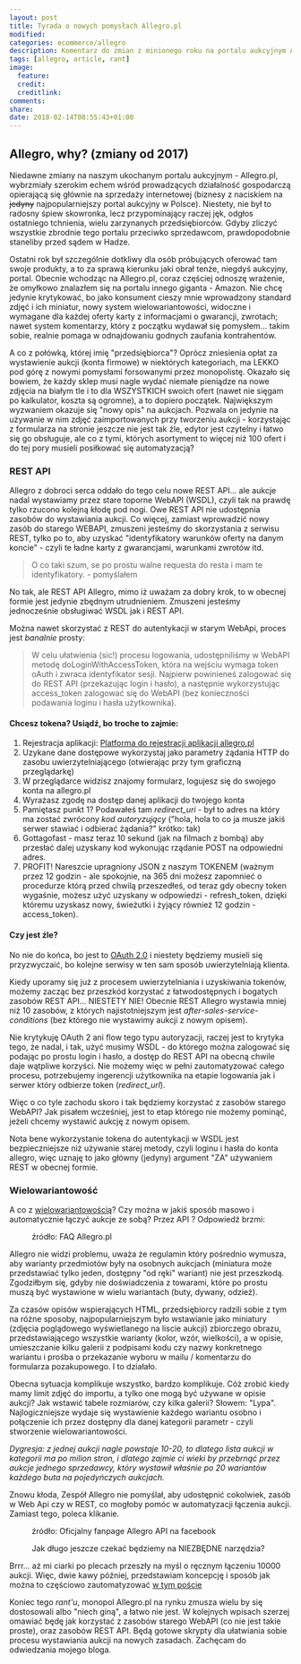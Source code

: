 ```yaml
---
layout: post
title: Tyrada o nowych pomysłach Allegro.pl
modified:
categories: ecommerce/allegro
description: Komentarz do zmian z minionego roku na portalu aukcyjnym Allegro.pl - REST, nowe miniatury, wielowariantowość
tags: [allegro, article, rant]
image:
  feature:
  credit:
  creditlink:
comments:
share:
date: 2018-02-14T08:55:43+01:00
---
```


## Allegro, why? (zmiany od 2017)

﻿Niedawne zmiany na naszym ukochanym portalu aukcyjnym - Allegro.pl, wybrzmiały szerokim echem wśród prowadzących działalność gospodarczą opierającą się głównie na sprzedaży internetowej (biznesy z naciskiem na ~~jedyny~~ najpopularniejszy portal aukcyjny w Polsce). Niestety, nie był to radosny śpiew skowronka, lecz przypominający raczej jęk, odgłos ostatniego tchnienia, wielu zarzynanych przedsiębiorców. Gdyby zliczyć wszystkie zbrodnie tego portalu przeciwko sprzedawcom, prawdopodobnie staneliby przed sądem w Hadze.

<!-- more -->

Ostatni rok był szczególnie dotkliwy dla osób próbujących oferować tam swoje produkty, a to za sprawą kierunku jaki obrał tenże, niegdyś aukcyjny, portal. Obecnie wchodząc na Allegro.pl, coraz częściej odnoszę wrażenie, że omyłkowo znalazłem się na portalu innego giganta - Amazon. Nie chcę jedynie krytykować, bo jako konsument cieszy mnie wprowadzony standard zdjęć i ich miniatur, nowy system wielowariantowości, widoczne i wymagane dla każdej oferty karty z informacjami o gwarancji, zwrotach; nawet system komentarzy, który z początku wydawał się pomysłem... takim sobie, realnie pomaga w odnajdowaniu godnych zaufania kontrahentów. 

A co z połówką, której imię "przedsiębiorca"? Oprócz zniesienia opłat za wystawienie aukcji (konta firmowe) w niektórych kategoriach, ma LEKKO pod górę z nowymi pomysłami forsowanymi przez monopolistę. Okazało się bowiem, że każdy sklep musi nagle wydać niemałe pieniądze na nowe zdjęcia na białym tle i to dla WSZYSTKICH swoich ofert (nawet nie sięgam po kalkulator, koszta są ogromne), a to dopiero początek. Największym wyzwaniem okazuje się "nowy opis" na aukcjach. Pozwala on jedynie na używanie w nim zdjęć zaimportowanych przy tworzeniu aukcji - korzystając z formularza na stronie jeszcze nie jest tak źle, edytor jest czytelny i łatwo się go obsługuje, ale co z tymi, których asortyment to więcej niż 100 ofert i do tej pory musieli posiłkować się automatyzacją? 

### REST API

Allegro z dobroci serca oddało do tego celu nowe REST API... ale aukcje nadal wystawiamy przez stare toporne WebAPI (WSDL), czyli tak na prawdę tylko rzucono kolejną kłodę pod nogi. Owe REST API nie udostępnia zasobów do wystawiania aukcji. Co więcej, zamiast wprowadzić nowy zasób do starego WEBAPI, zmuszeni jesteśmy do skorzystania z serwisu REST, tylko po to, aby uzyskać "identyfikatory warunków oferty na danym koncie" - czyli te ładne karty z gwarancjami, warunkami zwrotów itd. 

> O co taki szum, se po prostu walne requesta do resta i mam te identyfikatory. - pomyślałem

No tak, ale REST API Allegro, mimo iż uważam za dobry krok, to w obecnej formie jest jedynie zbędnym utrudnieniem. Zmuszeni jesteśmy jednocześnie obsługiwać WSDL jak i REST API. 

Można nawet skorzystać z REST do autentykacji w starym WebApi, proces jest *banalnie* prosty:

> W celu ułatwienia (sic!) procesu logowania, udostępniliśmy w WebAPI metodę doLoginWithAccessToken, która na wejściu wymaga token oAuth i zwraca identyfikator sesji. Najpierw powinieneś zalogować się do REST API (przekazując login i hasło), a następnie wykorzystując access_token zalogować się do WebAPI (bez konieczności podawania loginu i hasła użytkownika). 

#### Chcesz tokena? Usiądź, bo troche to zajmie:
1. Rejestracja aplikacji: [Platforma do rejestracji aplikacji allegro.pl](https://credentials.allegroapi.io/)
2. Uzykane dane dostępowe wykorzystaj jako parametry żądania HTTP do zasobu uwierzytelniającego (otwierając przy tym graficzną przeglądarkę)
3. W przeglądarce widzisz znajomy formularz, logujesz się do swojego konta na allegro.pl
4. Wyrażasz zgodę na dostęp danej aplikacji do twojego konta
5. Pamiętasz punkt 1? Podawałeś tam *redirect_uri* - był to adres na który ma zostać zwrócony *kod autoryzujący* ("hola, hola to co ja musze jakiś serwer stawiać i odbierać żądania?" krótko: tak)
6. Gottagofast - masz teraz 10 sekund (jak na filmach z bombą) aby przesłać dalej uzyskany kod wykonując rządanie POST na odpowiedni adres.
7. PROFIT! Nareszcie upragniony JSON z naszym TOKENEM (ważnym przez 12 godzin - ale spokojnie, na 365 dni możesz zapomnieć o procedurze którą przed chwilą przeszedłeś, od teraz gdy obecny token wygaśnie, możesz użyć uzyskany w odpowiedzi - refresh_token, dzięki któremu uzyskasz nowy, świeżutki i żyjący również 12 godzin - access_token).

#### Czy jest źle? 

No nie do końca, bo jest to [OAuth 2.0](https://oauth.net/2/) i niestety będziemy musieli się przyzwyczaić, bo kolejne serwisy w ten sam sposób uwierzytelniają klienta. 

Kiedy uporamy się już z procesem uwierzytelniania i uzyskiwania tokenów, możemy zacząc bez przeszkód korzystać z łatwodostępnych i bogatych zasobów REST API... NIESTETY NIE! Obecnie REST Allegro wystawia mniej niż 10 zasobów, z których najistotniejszym jest *after-sales-service-conditions* (bez którego nie wystawimy aukcji z nowym opisem).

Nie krytykuję OAuth 2 ani flow tego typu autoryzacji, raczej jest to krytyka tego, że nadal, i tak, użyć musimy WSDL - do którego można zalogować się podając po prostu login i hasło, a dostęp do REST API na obecną chwile daje wątpliwe korzyści. Nie możemy więc w pełni zautomatyzować całego procesu, potrzebujemy ingerencji użytkownika na etapie logowania jak i serwer który odbierze token (*redirect_url*).

Więc o co tyle zachodu skoro i tak będziemy korzystać z zasobów starego WebAPI? Jak pisałem wcześniej, jest to etap którego nie możemy pominąć, jeżeli chcemy wystawić aukcję z nowym opisem. 

Nota bene wykorzystanie tokena do autentykacji w WSDL jest bezpieczniejsze niż używanie starej metody, czyli loginu i hasła do konta allegro, więc uznaję to jako główny (jedyny) argument "ZA" używaniem REST w obecnej formie.

### Wielowariantowość

A co z [wielowariantowością](https://pomoc.allegro.pl/info/jak_przejsc_na_wielowariantowosc)? Czy można w jakiś sposób masowo i automatycznie łączyć aukcje ze sobą? Przez API ? Odpowiedź brzmi:

<figure class="center">
	<img src='{{ site.url }}/images/allegro/rant1.jpg' alt="">
	<figcaption>źródło: FAQ Allegro.pl</figcaption>
</figure>

Allegro nie widzi problemu, uważa że regulamin który pośrednio wymusza, aby warianty przedmiotów były na osobnych aukcjach (miniatura może przedstawiać tylko jeden, dostępny "od ręki" wariant) nie jest przeszkodą. Zgodziłbym się, gdyby nie doświadczenia z towarami, które po prostu muszą być wystawione w wielu wariantach (buty, dywany, odzież). 

Za czasów opisów wspierających HTML, przedsiębiorcy radzili sobie z tym na różne sposoby, najpopularniejszym było wstawianie jako miniatury (zdjęcia poglądowego wyświetlanego na liscie aukcji) zbiorczego obrazu, przedstawiającego wszystkie warianty (kolor, wzór, wielkości), a w opisie, umieszczanie kilku galerii z podpisami kodu czy nazwy konkretnego wariantu i prośba o przekazanie wyboru w mailu / komentarzu do formularza pozakupowego. I to działało. 

Obecna sytuacja komplikuje wszystko, bardzo komplikuje. Cóż zrobić kiedy mamy limit zdjęć do importu, a tylko one mogą być używane w opisie aukcji? Jak wstawić tabele rozmiarów, czy kilka galerii? Słowem: "Lypa". Najlogiczniejsze wydaje się wystawienie każdego wariantu osobno i połączenie ich przez dostępny dla danej kategorii parametr - czyli stworzenie wielowariantowości. 

*Dygresja: z jednej aukcji nagle powstaje 10-20, to dlatego lista aukcji w kategorii ma po milion stron, i dlatego zajmie ci wieki by przebrnąć przez aukcje jednego sprzedawcy, który wystawił właśnie po 20 wariantów każdego buta na pojedyńczych aukcjach.*

Znowu kłoda, Zespół Allegro nie pomyślał, aby udostępnić cokolwiek, zasób w Web Api czy w REST, co mogłoby pomóc w automatyzacji łączenia aukcji. Zamiast tego, poleca klikanie. 

<figure class="center">
	<img src='{{ site.url }}/images/allegro/rant.jpg' alt="">
	<figcaption>źródło: Oficjalny fanpage Allegro API na facebook</figcaption>
</figure>

<figure class="center">
	<img src='{{ site.url }}/images/allegro/rant2.jpg' alt="">
	<figcaption>Jak długo jeszcze czekać będziemy na NIEZBĘDNE narzędzia?</figcaption>
</figure>

Brrr... aż mi ciarki po plecach przeszły na myśl o ręcznym łączeniu 10000 aukcji. Więc, dwie kawy później, przedstawiam koncepcję i sposób jak można to częściowo zautomatyzować [w tym poście](link)

Koniec tego *rant'u*, monopol Allegro.pl na rynku zmusza wielu by się dostosowali albo "niech giną", a łatwo nie jest. W kolejnych wpisach szerzej omawiać będę jak korzystać z zasobów starego WebAPI (co nie jest takie proste), oraz zasobów REST API. Będą gotowe skrypty dla ułatwiania sobie procesu wystawiania aukcji na nowych zasadach. Zachęcam do odwiedzania mojego bloga.
